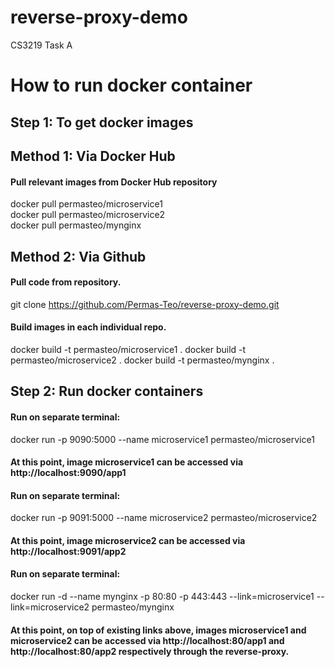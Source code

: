# reverse-proxy-demo 

CS3219 Task A

# How to run docker container

## Step 1: To get docker images

## Method 1: Via Docker Hub

#### Pull relevant images from Docker Hub repository

docker pull permasteo/microservice1 <br/>
docker pull permasteo/microservice2 <br/>
docker pull permasteo/mynginx

## Method 2: Via Github

#### Pull code from repository.

git clone https://github.com/Permas-Teo/reverse-proxy-demo.git

#### Build images in each individual repo.

docker build -t permasteo/microservice1 .
docker build -t permasteo/microservice2 .
docker build -t permasteo/mynginx .

## Step 2: Run docker containers

#### Run on separate terminal:

docker run -p 9090:5000 --name microservice1 permasteo/microservice1

#### At this point, image microservice1 can be accessed via http://localhost:9090/app1 

#### Run on separate terminal:

docker run -p 9091:5000 --name microservice2 permasteo/microservice2

#### At this point, image microservice2 can be accessed via http://localhost:9091/app2

#### Run on separate terminal:

docker run -d --name mynginx -p 80:80 -p 443:443 --link=microservice1 --link=microservice2 permasteo/mynginx

#### At this point, on top of existing links above, images microservice1 and microservice2 can be accessed via http://localhost:80/app1 and http://localhost:80/app2 respectively through the reverse-proxy.

